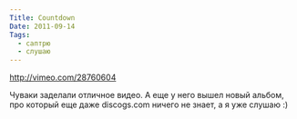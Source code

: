 ```yaml
---
Title: Countdown
Date: 2011-09-14
Tags:
  - саптрю
  - слушаю
---
```


http://vimeo.com/28760604

Чуваки заделали отличное видео. А еще у него вышел новый альбом, про который еще даже discogs.com ничего не знает, а я уже слушаю :)